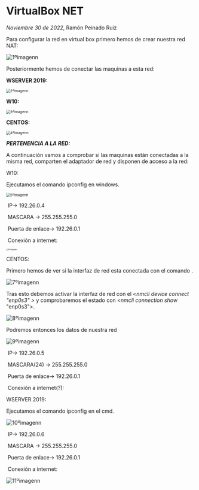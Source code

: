 # VirtualBox NET
*Noviembre 30 de 2022*, Ramón Peinado Ruiz



Para configurar la red en virtual box primero hemos de crear nuestra red NAT:

<img src="/img/1ºimagenn.png" alt="1ºimagenn"  />

Posteriormente hemos de conectar las maquinas a esta red:

**WSERVER 2019:**

<img src="/img/2ºimagenn.png" alt="2ºimagenn" style="zoom: 67%;" />

**W10:**

<img src="/img/3ºimagenn.png" alt="3ºimagenn" style="zoom: 67%;" />

**CENTOS:**

<img src="/img/4ºimagenn.png" alt="4ºimagenn" style="zoom: 67%;" />





***PERTENENCIA A LA RED:***





A continuación vamos a comprobar si las maquinas están conectadas a la misma red, comparten el adaptador de red y disponen de acceso a la red:





W10:

Ejecutamos el comando ipconfig en windows.

<img src="/img/5ºimagenn.png" alt="5ºimagenn" style="zoom: 67%;" />

​				IP-> 										192.26.0.4

​				MASCARA -> 						 255.255.255.0 

​				Puerta de enlace-> 			  192.26.0.1

​	Conexión a internet:

<img src="/img/6ºimagenn.png" alt="6ºimagenn" style="zoom: 33%;" />







CENTOS:



Primero hemos de ver si la interfaz de  red esta conectada con el comando 	<nmcli device status>.

<img src="/img/7ºimagenn.png" alt="7ºimagenn"  />

Tras esto debemos activar la interfaz de red con el *<nmcli device connect "enp0s3" >* y comprobaremos el estado con <*nmcli connection show* "enp0s3">.

<img src="/img/8ºimagenn.png" alt="8ºimagenn"  />

Podremos entonces los datos de nuestra red

<img src="/img/9ºimagenn.png" alt="9ºimagenn"  />

​				IP-> 										192.26.0.5

​				MASCARA(24) -> 						 255.255.255.0 

​				Puerta de enlace-> 			  192.26.0.1

​	Conexión a internet(?):



WSERVER 2019:

Ejecutamos el comando ipconfig en el cmd.

<img src="/img/10ºimagenn.png" alt="10ºimagenn"  />

​				IP-> 										192.26.0.6

​				MASCARA -> 						 255.255.255.0 

​				Puerta de enlace-> 			  192.26.0.1

​	Conexión a internet:

<img src="/img/11ºimagenn.png" alt="11ºimagenn"  />
